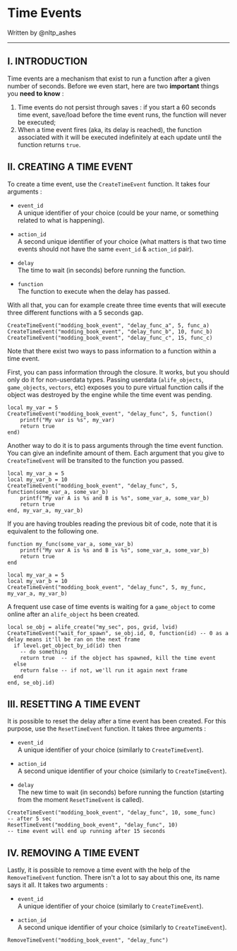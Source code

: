 # Time Events

Written by @nltp_ashes

___

## I. INTRODUCTION

Time events are a mechanism that exist to run a function after a given number of seconds. Before we even start, here are two **important** things you **need to know** :

1. Time events do not persist through saves : if you start a 60 seconds time event, save/load before the time event runs, the function will never be executed;
2. When a time event fires (aka, its delay is reached), the function associated with it will be executed indefinitely at each update until the function returns `true`.

## II. CREATING A TIME EVENT

To create a time event, use the `CreateTimeEvent` function. It takes four arguments :

- `event_id`  
  A unique identifier of your choice (could be your name, or something related to what is happening).

- `action_id`  
  A second unique identifier of your choice (what matters is that two time events should not have the same `event_id` & `action_id` pair).

- `delay`  
  The time to wait (in seconds) before running the function.

- `function`  
  The function to execute when the delay has passed.

With all that, you can for example create three time events that will execute three different functions with a 5 seconds gap.

```lua,icon=.devicon-lua-plain
CreateTimeEvent("modding_book_event", "delay_func_a", 5, func_a)
CreateTimeEvent("modding_book_event", "delay_func_b", 10, func_b)
CreateTimeEvent("modding_book_event", "delay_func_c", 15, func_c)
```

Note that there exist two ways to pass information to a function within a time event.

First, you can pass information through the closure. It works, but you should only do it for non-userdata types. Passing userdata (`alife_objects`, `game_objects`, `vectors`, etc) exposes you to pure virtual function calls if the object was destroyed by the engine while the time event was pending.

```lua,icon=.devicon-lua-plain
local my_var = 5
CreateTimeEvent("modding_book_event", "delay_func", 5, function()
    printf("My var is %s", my_var)
    return true
end)
```

Another way to do it is to pass arguments through the time event function. You can give an indefinite amount of them. Each argument that you give to `CreateTimeEvent` will be transited to the function you passed.

```lua,icon=.devicon-lua-plain
local my_var_a = 5
local my_var_b = 10
CreateTimeEvent("modding_book_event", "delay_func", 5, function(some_var_a, some_var_b)
    printf("My var A is %s and B is %s", some_var_a, some_var_b)
    return true
end, my_var_a, my_var_b)
```

If you are having troubles reading the previous bit of code, note that it is equivalent to the following one.

```lua,icon=.devicon-lua-plain
function my_func(some_var_a, some_var_b)
    printf("My var A is %s and B is %s", some_var_a, some_var_b)
    return true
end

local my_var_a = 5
local my_var_b = 10
CreateTimeEvent("modding_book_event", "delay_func", 5, my_func, my_var_a, my_var_b)
```

A frequent use case of time events is waiting for a `game_object` to come online after an `alife_object` hs been created.

```lua,icon=.devicon-lua-plain
local se_obj = alife_create("my_sec", pos, gvid, lvid)
CreateTimeEvent("wait_for_spawn", se_obj.id, 0, function(id) -- 0 as a delay means it'll be ran on the next frame
  if level.get_object_by_id(id) then
    -- do something
    return true  -- if the object has spawned, kill the time event
  else
    return false -- if not, we'll run it again next frame
  end
end, se_obj.id)
```

## III. RESETTING A TIME EVENT

It is possible to reset the delay after a time event has been created. For this purpose, use the `ResetTimeEvent` function. It takes three arguments :

- `event_id`  
  A unique identifier of your choice (similarly to `CreateTimeEvent`).

- `action_id`  
  A second unique identifier of your choice (similarly to `CreateTimeEvent`).

- `delay`  
  The new time to wait (in seconds) before running the function (starting from the moment `ResetTimeEvent` is called).

```lua,icon=.devicon-lua-plain
CreateTimeEvent("modding_book_event", "delay_func", 10, some_func)
-- after 5 sec
ResetTimeEvent("modding_book_event", "delay_func", 10)
-- time event will end up running after 15 seconds
```

## IV. REMOVING A TIME EVENT

Lastly, it is possible to remove a time event with the help of the `RemoveTimeEvent` function. There isn't a lot to say about this one, its name says it all. It takes two arguments :

- `event_id`  
  A unique identifier of your choice (similarly to `CreateTimeEvent`).

- `action_id`  
  A second unique identifier of your choice (similarly to `CreateTimeEvent`).

```lua,icon=.devicon-lua-plain
RemoveTimeEvent("modding_book_event", "delay_func")
```

